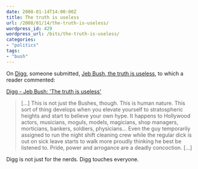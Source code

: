 ```yaml
---
date: 2008-01-14T14:00:00Z
title: The truth is useless
url: /2008/01/14/the-truth-is-useless/
wordpress_id: 429
wordpress_url: /bits/the-truth-is-useless/
categories:
- "politics"
tags:
- "bush"
---
```


On <a href="http://digg.com/">Digg</a>, someone submitted, <a href="http://www.tv.com/jeb-bush/person/407217/trivia.html">Jeb Bush, the truth is useless</a>, to which a reader commented:

<a href="http://digg.com/politics/Jeb_Bush_The_truth_is_useless?t=12022424#c12022424">Digg - Jeb Bush: 'The truth is useless'</a>

> [...] This is not just the Bushes, though. This is human nature. This sort of thing develops when you elevate yourself to stratospheric heights and start to believe your own hype. It happens to Hollywood actors, musicians, moguls, models, magicians, shop managers, morticians, bankers, soldiers, physicians... Even the guy temporarily assigned to run the night shift cleaning crew while the regular dick is out on sick leave starts to walk more proudly thinking he best be listened to. Pride, power and arrogance are a deadly concoction. [...]

Digg is not just for the nerds. Digg touches everyone.

